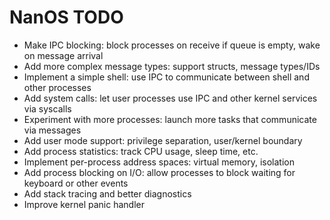 # NanOS TODO

- Make IPC blocking: block processes on receive if queue is empty, wake on message arrival
- Add more complex message types: support structs, message types/IDs
- Implement a simple shell: use IPC to communicate between shell and other processes
- Add system calls: let user processes use IPC and other kernel services via syscalls
- Experiment with more processes: launch more tasks that communicate via messages
- Add user mode support: privilege separation, user/kernel boundary
- Add process statistics: track CPU usage, sleep time, etc.
- Implement per-process address spaces: virtual memory, isolation
- Add process blocking on I/O: allow processes to block waiting for keyboard or other events
- Add stack tracing and better diagnostics
- Improve kernel panic handler 